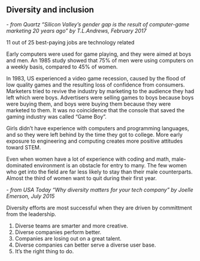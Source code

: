 ## Diversity and inclusion


*- from Quartz “Silicon Valley’s gender gap is the result of computer-game marketing 20 years ago” by T.L.Andrews, February 2017*

11 out of 25 best-paying jobs are technology related  

Early computers were used for game playing, and they were aimed at boys and men. An 1985 study showed that 75% of men were using computers on a weekly basis, compared to 45% of women. 

In 1983, US experienced a video game recession, caused by the flood of low quality games and the resulting loss of confidence from consumers. Marketers tried to revive the industry by marketing to the audience they had left which were boys. Advertisers were selling games to boys because boys were buying them, and boys were buying them because they were marketed to them. It was no coincidence that the console that saved the gaming industry was called “Game Boy”.

Girls didn’t have experience with computers and programming languages, and so they were left behind by the time they got to college. More early exposure to engineering and computing creates more positive attitudes toward STEM. 

Even when women have a lot of experience with coding and math, male-dominated environment is an obstacle for entry to many. The few women who get into the field are far less likely to stay than their male counterparts. Almost the third of women want to quit during their first year.


*- from USA Today “Why diversity matters for your tech company” by Joelle Emerson, July 2015*

Diversity efforts are most successful when they are driven by committment from the leadership.

1. Diverse teams are smarter and more creative.
2. Diverse companies perform better.
3. Companies are losing out on a great talent.
4. Diverse companies can better serve a diverse  user base.
5. It’s the right thing to do.
